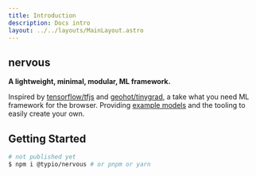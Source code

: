 ```yaml
---
title: Introduction
description: Docs intro
layout: ../../layouts/MainLayout.astro
---
```


## nervous 

**A lightweight, minimal, modular, ML framework.** 

Inspired by [tensorflow/tfjs](https://github.com/tensorflow/tfjs) and
[geohot/tinygrad](https://github.com/geohot/tinygrad), a take what you
need ML framework for the browser. Providing [example models](https://demos-nervous.vercel.app) and the tooling
to easily create your own.

## Getting Started

```bash
# not published yet
$ npm i @typio/nervous # or pnpm or yarn
```
